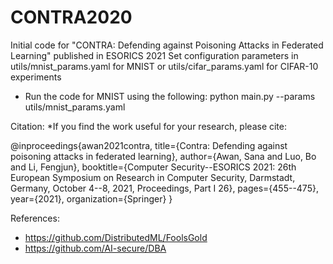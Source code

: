 # CONTRA2020
Initial code for "CONTRA: Defending against Poisoning Attacks in Federated Learning" published in ESORICS 2021
Set configuration parameters in utils/mnist_params.yaml for MNIST or utils/cifar_params.yaml for CIFAR-10 experiments

* Run the code for MNIST using the following:
python main.py --params utils/mnist_params.yaml

Citation:
*If you find the work useful for your research, please cite:

@inproceedings{awan2021contra,
  title={Contra: Defending against poisoning attacks in federated learning},
  author={Awan, Sana and Luo, Bo and Li, Fengjun},
  booktitle={Computer Security--ESORICS 2021: 26th European Symposium on Research in Computer Security, Darmstadt, Germany, October 4--8, 2021, Proceedings, Part I 26},
  pages={455--475},
  year={2021},
  organization={Springer}
}

References:
* https://github.com/DistributedML/FoolsGold
* https://github.com/AI-secure/DBA



